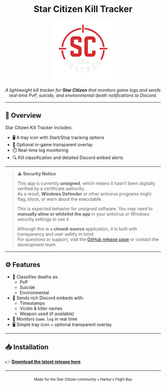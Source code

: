<h1 align="center">Star Citizen Kill Tracker</h1>

<p align="center">
  <img src="https://github.com/HarleyTG-O/sc-killfeed/blob/main/logo.png?raw=true" alt="Star Citizen Kill Tracker Logo" width="200"/>
</p>

<p align="center">
  <i>A lightweight kill tracker for <b>Star Citizen</b> that monitors game logs and sends real-time PvP, suicide, and environmental death notifications to Discord.</i>
</p>

---

## 🚀 Overview

Star Citizen Kill Tracker includes:

- 🖥️ A tray icon with Start/Stop tracking options  
- 🧊 Optional in-game transparent overlay  
- ⏱️ Real-time log monitoring  
- 🔍 Kill classification and detailed Discord embed alerts  

---

> ⚠️ **Security Notice**
>
> This app is currently **unsigned**, which means it hasn’t been digitally verified by a certificate authority.  
> As a result, **Windows Defender** or other antivirus programs might flag, block, or warn about the executable.
>
> This is expected behavior for unsigned software. You may need to **manually allow or whitelist the app** in your antivirus or Windows security settings to use it.
>
> Although this is a **closed-source** application, it is built with transparency and user safety in mind.  
> For questions or support, visit the [GitHub release page](https://github.com/HarleyTG-O/sc-killfeed/releases/tag/Global) or contact the development team.

---

## ⚙️ Features

- 🧠 Classifies deaths as:
  - PvP
  - Suicide
  - Environmental
- 🔔 Sends rich Discord embeds with:
  - Timestamps
  - Victim & killer names
  - Weapon used (if available)
- 📂 Monitors `Game.log` in real time
- 🖥️ Simple tray icon + optional transparent overlay

---

## 📥 Installation

👉 [**Download the latest release here**](https://github.com/HarleyTG-O/sc-killfeed/releases/tag/Global)

---

<p align="center">
  <sub>Made for the Star Citizen community • Harley's Flight Bay</sub>
</p>

